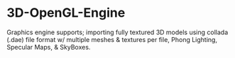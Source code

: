# 3D-OpenGL-Engine
Graphics engine supports; importing fully textured 3D models using collada (.dae) file format w/ multiple
meshes & textures per file, Phong Lighting, Specular Maps, & SkyBoxes.
